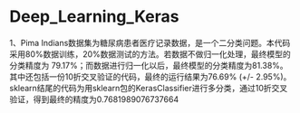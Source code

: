 # Deep_Learning_Keras
1、Pima Indians数据集为糖尿病患者医疗记录数据，是一个二分类问题。本代码采用80%数据训练，20%数据测试的方法。若数据不做归一化处理，最终模型的分类精度为 79.17%；而数据进行归一化以后，最终模型的分类精度为81.38%。其中还包括一份10折交叉验证的代码，最终的运行结果为76.69% (+/- 2.95%)。sklearn结尾的代码为用sklearn包的KerasClassifier进行多分类，通过10折交叉验证，得到最终的精度为0.7681989076737664
